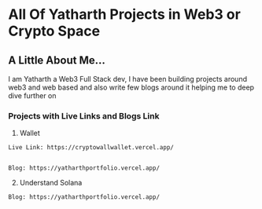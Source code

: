 # All Of Yatharth Projects in Web3 or Crypto Space

## A Little About Me...

I am Yatharth a Web3 Full Stack dev, I have been building projects around web3 and web based and also write few blogs around it helping me to deep dive further on

### Projects with Live Links and Blogs Link

  1. Wallet
  
    Live Link: https://cryptowallwallet.vercel.app/


    Blog: https://yatharthportfolio.vercel.app/

  2. Understand Solana

    Blog: https://yatharthportfolio.vercel.app/
